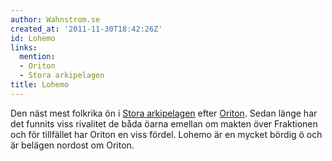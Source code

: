 ```yaml
---
author: Wahnstrom.se
created_at: '2011-11-30T18:42:26Z'
id: Lohemo
links:
  mention:
  - Oriton
  - Stora arkipelagen
title: Lohemo
---
```


Den näst mest folkrika ön i [Stora arkipelagen] efter [Oriton]. Sedan länge har det funnits viss
rivalitet de båda öarna emellan om makten över Fraktionen och för tillfället har Oriton en viss
fördel. Lohemo är en mycket bördig ö och är belägen nordost om Oriton.

  [Stora arkipelagen]: Stora_arkipelagen
  [Oriton]: Oriton
